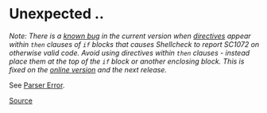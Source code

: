# Unexpected ..

*Note: There is a [known bug](../issues/1036) in the current version when [directives](../wiki/Directive) appear within `then` clauses of `if` blocks that causes Shellcheck to report SC1072 on otherwise valid code. Avoid using directives within `then` clauses - instead place them at the top of the `if` block or another enclosing block. This is fixed on the [online version](https://www.shellcheck.net/) and the next release.*

See [Parser Error](https://github.com/koalaman/shellcheck/wiki/Parser-Error).

[Source](https://github.com/koalaman/shellcheck/wiki/SC1072)

